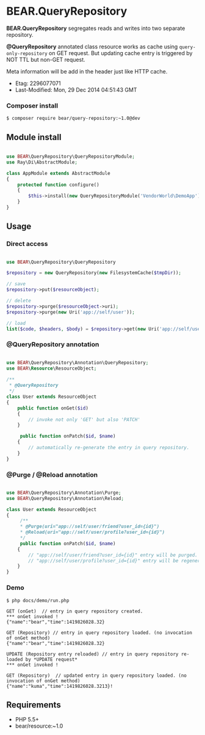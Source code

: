 # BEAR.QueryRepository

**BEAR.QueryRepository** segregates reads and writes into two separate repository.

**@QueryRepository** annotated class resource works as cache using `query-only-repository` on GET request. But updating cache entry is triggered by NOT TTL but non-GET request.

Meta information will be add in the header just like HTTP cache.

 * Etag: 2296077071
 * Last-Modified: Mon, 29 Dec 2014 04:51:43 GMT

### Composer install

    $ composer require bear/query-repository:~1.0@dev
 
## Module install

```php

use BEAR\QueryRepository\QueryRepositoryModule;
use Ray\Di\AbstractModule;

class AppModule extends AbstractModule
{
    protected function configure()
    {
        $this->install(new QueryRepositoryModule('VendorWorld\DemoApp'); // for query storage namespace
    }
}

```
## Usage

### Direct access

```php

use BEAR\QueryRepository\QueryRepository

$repository = new QueryRepository(new FilesystemCache($tmpDir));

// save
$repository->put($resourceObject);

// delete
$repository->purge($resourceObject->uri);
$repository->purge(new Uri('app://self/user'));

// load
list($code, $headers, $body) = $repository->get(new Uri('app://self/user'));

```

### @QueryRepository annotation

```php

use BEAR\QueryRepository\Annotation\QueryRepository;
use BEAR\Resource\ResourceObject;
 
/**
 * @QueryRepository
 */
class User extends ResourceObject
{
    public function onGet($id)
    {
        // invoke not only 'GET' but also 'PATCH'
    }

     public function onPatch($id, $name)
    {
        // automatically re-generate the entry in query repository.
    }
}
```

### @Purge / @Reload annotation

```php

use BEAR\QueryRepository\Annotation\Purge;
use BEAR\QueryRepository\Annotation\Reload;

class User extends ResourceObject
{
     /**
     * @Purge(uri="app://self/user/friend?user_id={id}")
     * @Reload(uri="app://self/user/profile?user_id={id}")
     */
     public function onPatch($id, $name)
    {
        // "app://self/user/friend?user_id={id}" entry will be purged.
        // "app://self/user/profile?user_id={id}" entry will be regenerated.
    }
}
```

### Demo

    $ php docs/demo/run.php
    
    GET (onGet)  // entry in query repository created.
    *** onGet invoked !
    {"name":"bear","time":1419826028.32}
    
    GET (Repository) // entry in query repository loaded. (no invocation of onGet method)
    {"name":"bear","time":1419826028.32}
    
    UPDATE (Repository entry reloaded) // entry in query repository re-loaded by *UPDATE request*
    *** onGet invoked !
    
    GET (Repository)  // updated entry in query repository loaded. (no invocation of onGet method)
    {"name":"kuma","time":1419826028.3213}!

## Requirements

 * PHP 5.5+
 * bear/resource:~1.0
 
